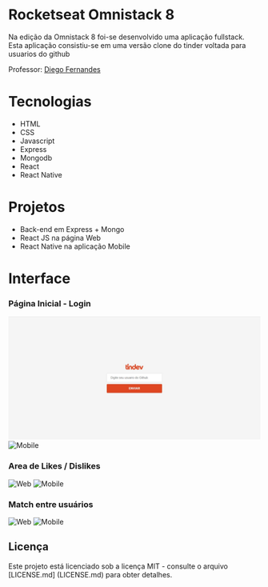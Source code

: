 # Rocketseat Omnistack 8

Na edição da Omnistack 8 foi-se desenvolvido uma aplicação fullstack. Esta aplicação consistiu-se em uma versão clone do tinder voltada para usuarios do github

Professor: [Diego Fernandes](https://github.com/diego3g)

# Tecnologias
* HTML
* CSS
* Javascript
* Express
* Mongodb
* React
* React Native

# Projetos

* Back-end em Express + Mongo
* React JS na página Web
* React Native na aplicação Mobile

# Interface
### Página Inicial - Login
![Web](https://raw.githubusercontent.com/jeanoliveira92/rocketseat-omnistack-8/master/loginScreenWeb.jpg)
![Mobile](https://raw.githubusercontent.com/jeanoliveira92/rocketseat-omnistack-8/blob/master/loginMobile.png)

### Area de Likes / Dislikes
![Web](https://raw.githubusercontent.com/jeanoliveira92/ocketseat-omnistack-8/blob/master/likeAreaWeb.jpg)
![Mobile](https://raw.githubusercontent.com/jeanoliveira92/rocketseat-omnistack-8/blob/master/likeAreaMobile.png)

### Match entre usuários
![Web](https://raw.githubusercontent.com/jeanoliveira92/rocketseat-omnistack-8/blob/master/matchWeb.jpg)
![Mobile](https://raw.githubusercontent.com/jeanoliveira92/rocketseat-omnistack-8/blob/master/machMobile.png)


## Licença

Este projeto está licenciado sob a licença MIT - consulte o arquivo [LICENSE.md] (LICENSE.md) para obter detalhes.

